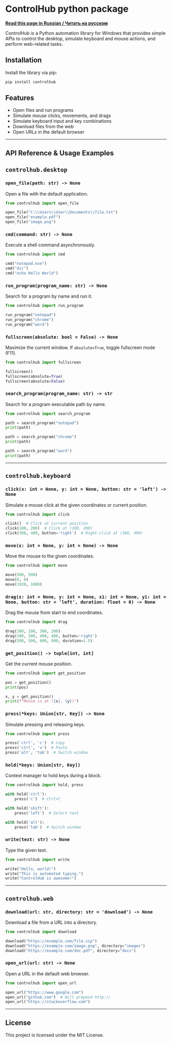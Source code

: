 # ControlHub python package

**[Read this page in Russian / Читать на русском](README.ru.md)**

ControlHub is a Python automation library for Windows that provides simple APIs to control the desktop, simulate keyboard and mouse actions, and perform web-related tasks.

## Installation

Install the library via pip:

```bash
pip install controlhub
```

## Features

-   Open files and run programs
-   Simulate mouse clicks, movements, and drags
-   Simulate keyboard input and key combinations
-   Download files from the web
-   Open URLs in the default browser

---

## API Reference & Usage Examples

## `controlhub.desktop`

### `open_file(path: str) -> None`

Open a file with the default application.

```python
from controlhub import open_file

open_file("C:\\Users\\User\\Documents\\file.txt")
open_file("example.pdf")
open_file("image.png")
```

### `cmd(command: str) -> None`

Execute a shell command asynchronously.

```python
from controlhub import cmd

cmd("notepad.exe")
cmd("dir")
cmd("echo Hello World")
```

### `run_program(program_name: str) -> None`

Search for a program by name and run it.

```python
from controlhub import run_program

run_program("notepad")
run_program("chrome")
run_program("word")
```

### `fullscreen(absolute: bool = False) -> None`

Maximize the current window. If `absolute=True`, toggle fullscreen mode (F11).

```python
from controlhub import fullscreen

fullscreen()
fullscreen(absolute=True)
fullscreen(absolute=False)
```

### `search_program(program_name: str) -> str`

Search for a program executable path by name.

```python
from controlhub import search_program

path = search_program("notepad")
print(path)

path = search_program("chrome")
print(path)

path = search_program("word")
print(path)
```

---

## `controlhub.keyboard`

### `click(x: int = None, y: int = None, button: str = 'left') -> None`

Simulate a mouse click at the given coordinates or current position.

```python
from controlhub import click

click()  # Click at current position
click(100, 200)  # Click at (100, 200)
click(300, 400, button='right')  # Right-click at (300, 400)
```

### `move(x: int = None, y: int = None) -> None`

Move the mouse to the given coordinates.

```python
from controlhub import move

move(500, 500)
move(0, 0)
move(1920, 1080)
```

### `drag(x: int = None, y: int = None, x1: int = None, y1: int = None, button: str = 'left', duration: float = 0) -> None`

Drag the mouse from start to end coordinates.

```python
from controlhub import drag

drag(100, 100, 200, 200)
drag(300, 300, 400, 400, button='right')
drag(500, 500, 600, 600, duration=1.5)
```

### `get_position() -> tuple[int, int]`

Get the current mouse position.

```python
from controlhub import get_position

pos = get_position()
print(pos)

x, y = get_position()
print(f"Mouse is at ({x}, {y})")
```

### `press(*keys: Union[str, Key]) -> None`

Simulate pressing and releasing keys.

```python
from controlhub import press

press('ctrl', 'c')  # Copy
press('ctrl', 'v')  # Paste
press('alt', 'tab')  # Switch window
```

### `hold(*keys: Union[str, Key])`

Context manager to hold keys during a block.

```python
from controlhub import hold, press

with hold('ctrl'):
    press('c')  # Ctrl+C

with hold('shift'):
    press('left')  # Select text

with hold('alt'):
    press('tab')  # Switch window
```

### `write(text: str) -> None`

Type the given text.

```python
from controlhub import write

write("Hello, world!")
write("This is automated typing.")
write("ControlHub is awesome!")
```

---

## `controlhub.web`

### `download(url: str, directory: str = 'download') -> None`

Download a file from a URL into a directory.

```python
from controlhub import download

download("https://example.com/file.zip")
download("https://example.com/image.png", directory="images")
download("https://example.com/doc.pdf", directory="docs")
```

### `open_url(url: str) -> None`

Open a URL in the default web browser.

```python
from controlhub import open_url

open_url("https://www.google.com")
open_url("github.com")  # Will prepend http://
open_url("https://stackoverflow.com")
```

---

## License

This project is licensed under the MIT License.
